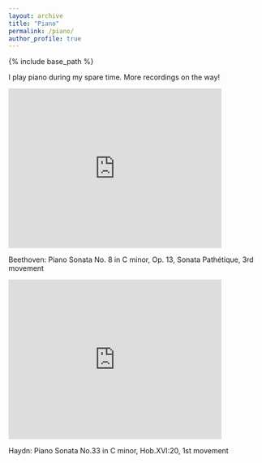 ```yaml
---
layout: archive
title: "Piano"
permalink: /piano/
author_profile: true
---
```


{% include base_path %}


I play piano during my spare time. More recordings on the way!



<iframe
    width="420"
    height="315"
    src="https://youtu.be/Kyv_HQHiVLY"
    frameborder="0"
    allowfullscreen
>
</iframe>

Beethoven: Piano Sonata No. 8 in C minor, Op. 13, Sonata Pathétique, 3rd movement

<iframe
    width="420"
    height="315"
    src="https://youtu.be/5wyIMhr94B4"
    frameborder="0"
    allowfullscreen
>
</iframe>

Haydn: Piano Sonata No.33 in C minor, Hob.XVI:20, 1st movement









